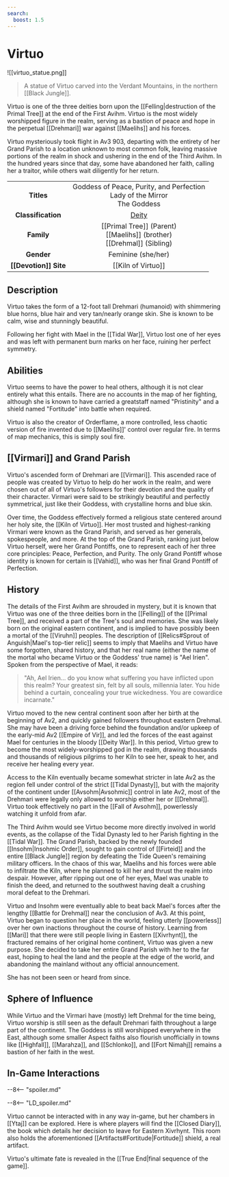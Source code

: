 ```yaml
---
search:
  boost: 1.5
---
```


# Virtuo

![[virtuo_statue.png]]
> A statue of Virtuo carved into the Verdant Mountains, in the northern [[Black Jungle]].

Virtuo is one of the three deities born upon the [[Felling|destruction of the Primal Tree]] at the end of the First Avihm. Virtuo is the most widely worshipped figure in the realm, serving as a bastion of peace and hope in the perpetual [[Drehmari]] war against [[Maelihs]] and his forces.

Virtuo mysteriously took flight in Av3 903, departing with the entirety of her Grand Parish to a location unknown to most common folk, leaving massive portions of the realm in shock and ushering in the end of the Third Avihm. In the hundred years since that day, some have abandoned her faith, calling her a traitor, while others wait diligently for her return.

|  |  |
|:----------:|:----------------------:|
| **Titles** | Goddess of Peace, Purity, and Perfection <br>Lady of the Mirror <br>The Goddess |
| **Classification** | [Deity](/Lore/Higher_Beings/Deities/) |
| **Family** | [[Primal Tree]] (Parent) <br> [[Maelihs]] (brother) <br> [[Drehmal]] (Sibling) |
| **Gender** | Feminine (she/her) |
| **[[Devotion]] Site** | [[Kiln of Virtuo]] |

## Description

Virtuo takes the form of a 12-foot tall Drehmari (humanoid) with shimmering blue horns, blue hair and very tan/nearly orange skin. She is known to be calm, wise and stunningly beautiful.

Following her fight with Mael in the [[Tidal War]], Virtuo lost one of her eyes and was left with permanent burn marks on her face, ruining her perfect symmetry.

## Abilities

Virtuo seems to have the power to heal others, although it is not clear entirely what this entails. There are no accounts in the map of her fighting, although she is known to have carried a greatstaff named "Pristinity" and a shield named "Fortitude" into battle when required.

Virtuo is also the creator of Orderflame, a more controlled, less chaotic version of fire invented due to [[Maelihs]]' control over regular fire. In terms of map mechanics, this is simply soul fire.

## [[Virmari]] and Grand Parish

Virtuo's ascended form of Drehmari are [[Virmari]]. This ascended race of people was created by Virtuo to help do her work in the realm, and were chosen out of all of Virtuo's followers for their devotion and the quality of their character. Virmari were said to be strikingly beautiful and perfectly symmetrical, just like their Goddess, with crystalline horns and blue skin.

Over time, the Goddess effectively formed a religious state centered around her holy site, the [[Kiln of Virtuo]]. Her most trusted and highest-ranking Virmari were known as the Grand Parish, and served as her generals, spokespeople, and more. At the top of the Grand Parish, ranking just below Virtuo herself, were her Grand Pontiffs, one to represent each of her three core principles: Peace, Perfection, and Purity. The only Grand Pontiff whose identity is known for certain is [[Vahid]], who was her final Grand Pontiff of Perfection.

## History

The details of the First Avihm are shrouded in mystery, but it is known that Virtuo was one of the three deities born in the [[Felling]] of the [[Primal Tree]], and received a part of the Tree's soul and memories. She was likely born on the original eastern continent, and is implied to have possibly been a mortal of the [[Viruhn]] peoples. The description of [[Relics#Sprout of Anguish|Mael's top-tier relic]] seems to imply that Maelihs and Virtuo have some forgotten, shared history, and that her real name (either the name of the mortal who became Virtuo or the Goddess' true name) is "Ael Irien". Spoken from the perspective of Mael, it reads:

> "Ah, Ael Irien... do you know what suffering you have inflicted upon this realm? Your greatest sin, felt by all souls, millennia later. You hide behind a curtain, concealing your true wickedness. You are cowardice incarnate."

Virtuo moved to the new central continent soon after her birth at the beginning of Av2, and quickly gained followers throughout eastern Drehmal. She may have been a driving force behind the foundation and/or upkeep of the early-mid Av2 [[Empire of Vir]], and led the forces of the east against Mael for centuries in the bloody [[Deity War]]. In this period, Virtuo grew to become the most widely-worshipped god in the realm, drawing thousands and thousands of religious pilgrims to her Kiln to see her, speak to her, and receive her healing every year. 

Access to the Kiln eventually became somewhat stricter in late Av2 as the region fell under control of the strict [[Tidal Dynasty]], but with the majority of the continent under [[Avsohm|Avsohmic]] control in late Av2, most of the Drehmari were legally only allowed to worship either her or [[Drehmal]]. Virtuo took effectively no part in the [[Fall of Avsohm]], powerlessly watching it unfold from afar.

The Third Avihm would see Virtuo become more directly involved in world events, as the collapse of the Tidal Dynasty led to her Parish fighting in the [[Tidal War]]. The Grand Parish, backed by the newly founded [[Insohm|Insohmic Order]], sought to gain control of [[Firteid]] and the entire [[Black Jungle]] region by defeating the Tide Queen's remaining military officers. In the chaos of this war, Maelihs and his forces were able to infiltrate the Kiln, where he planned to kill her and thrust the realm into despair. However, after ripping out one of her eyes, Mael was unable to finish the deed, and returned to the southwest having dealt a crushing moral defeat to the Drehmari. 

Virtuo and Insohm were eventually able to beat back Mael's forces after the lengthy [[Battle for Drehmal]] near the conclusion of Av3. At this point, Virtuo began to question her place in the world, feeling utterly [[powerless]] over her own inactions throughout the course of history. Learning from [[Mari]] that there were still people living in Eastern [[Xivrhynt]], the fractured remains of her original home continent, Virtuo was given a new purpose. She decided to take her entire Grand Parish with her to the far east, hoping to heal the land and the people at the edge of the world, and abandoning the mainland without any official announcement.

She has not been seen or heard from since.

## Sphere of Influence

While Virtuo and the Virmari have (mostly) left Drehmal for the time being, Virtuo worship is still seen as the default Drehmari faith throughout a large part of the continent. The Goddess is still worshipped everywhere in the East, although some smaller Aspect faiths also flourish unofficially in towns like [[Highfall]], [[Marahza]], and [[Schlonko]], and [[Fort Nimahj]] remains a bastion of her faith in the west.

## In-Game Interactions

--8<-- "spoiler.md"

--8<-- "LD_spoiler.md"

Virtuo cannot be interacted with in any way in-game, but her chambers in [[Ytaj]] can be explored. Here is where players will find the [[Closed Diary]], the book which details her decision to leave for Eastern Xivrhynt. This room also holds the aforementioned [[Artifacts#Fortitude|Fortitude]] shield, a real artifact.

Virtuo's ultimate fate is revealed in the [[True End|final sequence of the game]].
